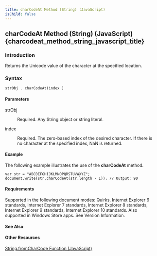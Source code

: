 ```yaml
---
title: charCodeAt Method (String) (JavaScript)
isChild: false
---
```


## charCodeAt Method (String) (JavaScript) {charcodeat_method_string_javascript_title}

### Introduction 

 Returns the Unicode value of the character at the specified location.

### Syntax 

```
strObj . charCodeAt(index )
```

#### Parameters 

<div id="sectionSection0" class="section" name="collapseableSection" style="" expanded="true">
  <dl class="authored">
    <dt>
      <span class="parameter" sdata="paramReference" xmlns:util="util">strObj</span>
    </dt>
    <dd>
      <p xmlns:util="util">
        Required. Any <span sdata="langKeyword" value="String"><span class="keyword">String</span></span> object or string literal.
      </p>
    </dd>
    <dt>
      <span class="parameter" sdata="paramReference" xmlns:util="util">index</span>
    </dt>
    <dd>
      <p xmlns:util="util">
        Required. The zero-based index of the desired character. If there is no character at the specified index, <span sdata="langKeyword" value="NaN"><span class="keyword">NaN</span></span> is
        returned.
      </p>
    </dd>
  </dl>
</div>

#### Example 

<p xmlns:util="util">
  The following example illustrates the use of the <b>charCodeAt</b> method.
</p>

```
var str = "ABCDEFGHIJKLMNOPQRSTUVWXYZ"; document.write(str.charCodeAt(str.length - 1)); // Output: 90
```

#### Requirements 

<div id="requirementsTitleSection" class="section" name="collapseableSection" style="">
  <p xmlns:util="util"></p>
  <p>
    Supported in the following document modes: Quirks, Internet Explorer 6 standards, Internet Explorer 7 standards, Internet Explorer 8 standards, Internet Explorer 9 standards, Internet Explorer 10
    standards. Also supported in Windows Store apps. See Version Information.
  </p>
</div>

#### See Also 

<div id="seeAlsoSection" class="section" name="collapseableSection" style="">
  <h4 class="subHeading">
    Other Resources
  </h4>
  <div class="seeAlsoStyle">
    <span sdata="link" xmlns:util="util"><a href="f64120c1-23a7-48ca-8d1c-db3e8856cab4.htm">String.fromCharCode Function (JavaScript)</a></span>
  </div>
</div>

